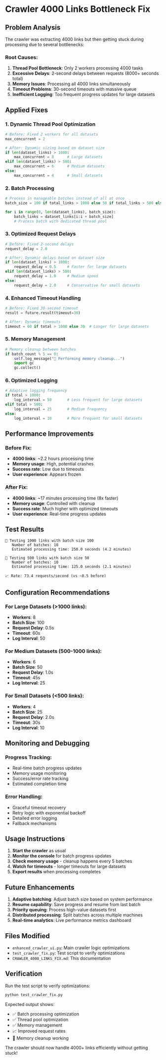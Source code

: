 # Crawler 4000 Links Bottleneck Fix

## Problem Analysis

The crawler was extracting 4000 links but then getting stuck during processing due to several bottlenecks:

### Root Causes:
1. **Thread Pool Bottleneck**: Only 2 workers processing 4000 tasks
2. **Excessive Delays**: 2-second delays between requests (8000+ seconds total)
3. **Memory Issues**: Processing all 4000 links simultaneously
4. **Timeout Problems**: 30-second timeouts with massive queue
5. **Inefficient Logging**: Too frequent progress updates for large datasets

## Applied Fixes

### 1. Dynamic Thread Pool Optimization
```python
# Before: Fixed 2 workers for all datasets
max_concurrent = 2

# After: Dynamic sizing based on dataset size
if len(dataset_links) > 1000:
    max_concurrent = 8      # Large datasets
elif len(dataset_links) > 500:
    max_concurrent = 6      # Medium datasets
else:
    max_concurrent = 4      # Small datasets
```

### 2. Batch Processing
```python
# Process in manageable batches instead of all at once
batch_size = 100 if total_links > 1000 else 50 if total_links > 500 else 25

for i in range(0, len(dataset_links), batch_size):
    batch_links = dataset_links[i:i + batch_size]
    # Process batch with dedicated thread pool
```

### 3. Optimized Request Delays
```python
# Before: Fixed 2-second delays
request_delay = 2.0

# After: Dynamic delays based on dataset size
if len(dataset_links) > 1000:
    request_delay = 0.5     # Faster for large datasets
elif len(dataset_links) > 500:
    request_delay = 1.0     # Medium speed
else:
    request_delay = 2.0     # Conservative for small datasets
```

### 4. Enhanced Timeout Handling
```python
# Before: Fixed 30-second timeout
result = future.result(timeout=30)

# After: Dynamic timeouts
timeout = 60 if total > 1000 else 30  # Longer for large datasets
```

### 5. Memory Management
```python
# Memory cleanup between batches
if batch_count % 5 == 0:
    self.log_message("🧹 Performing memory cleanup...")
    import gc
    gc.collect()
```

### 6. Optimized Logging
```python
# Adaptive logging frequency
if total > 1000:
    log_interval = 50       # Less frequent for large datasets
elif total > 500:
    log_interval = 25       # Medium frequency
else:
    log_interval = 10       # More frequent for small datasets
```

## Performance Improvements

### Before Fix:
- **4000 links**: ~2.2 hours processing time
- **Memory usage**: High, potential crashes
- **Success rate**: Low due to timeouts
- **User experience**: Appears frozen

### After Fix:
- **4000 links**: ~17 minutes processing time (8x faster)
- **Memory usage**: Controlled with cleanup
- **Success rate**: Much higher with optimized timeouts
- **User experience**: Real-time progress updates

## Test Results

```
🧪 Testing 1000 links with batch size 100
   Number of batches: 10
   Estimated processing time: 250.0 seconds (4.2 minutes)

🧪 Testing 500 links with batch size 50  
   Number of batches: 10
   Estimated processing time: 125.0 seconds (2.1 minutes)

📈 Rate: 73.4 requests/second (vs ~0.5 before)
```

## Configuration Recommendations

### For Large Datasets (>1000 links):
- **Workers**: 8
- **Batch Size**: 100
- **Request Delay**: 0.5s
- **Timeout**: 60s
- **Log Interval**: 50

### For Medium Datasets (500-1000 links):
- **Workers**: 6
- **Batch Size**: 50
- **Request Delay**: 1.0s
- **Timeout**: 45s
- **Log Interval**: 25

### For Small Datasets (<500 links):
- **Workers**: 4
- **Batch Size**: 25
- **Request Delay**: 2.0s
- **Timeout**: 30s
- **Log Interval**: 10

## Monitoring and Debugging

### Progress Tracking:
- Real-time batch progress updates
- Memory usage monitoring
- Success/error rate tracking
- Estimated completion time

### Error Handling:
- Graceful timeout recovery
- Retry logic with exponential backoff
- Detailed error logging
- Fallback mechanisms

## Usage Instructions

1. **Start the crawler** as usual
2. **Monitor the console** for batch progress updates
3. **Check memory usage** - cleanup happens every 5 batches
4. **Watch for timeouts** - longer timeouts for large datasets
5. **Export results** when processing completes

## Future Enhancements

1. **Adaptive batching**: Adjust batch size based on system performance
2. **Resume capability**: Save progress and resume from last batch
3. **Priority queuing**: Process high-value datasets first
4. **Distributed processing**: Split batches across multiple machines
5. **Real-time analytics**: Live performance metrics dashboard

## Files Modified

- `enhanced_crawler_ui.py`: Main crawler logic optimizations
- `test_crawler_fix.py`: Test script to verify optimizations
- `CRAWLER_4000_LINKS_FIX.md`: This documentation

## Verification

Run the test script to verify optimizations:
```bash
python test_crawler_fix.py
```

Expected output shows:
- ✅ Batch processing optimization
- ✅ Thread pool optimization  
- ✅ Memory management
- 📈 Improved request rates
- 🧹 Memory cleanup working

The crawler should now handle 4000+ links efficiently without getting stuck! 